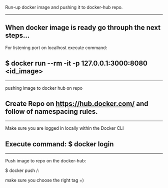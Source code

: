 Run-up docker image and pushing it to docker-hub repo.


-----------------------------------------------------
When docker image is ready go throuph the next steps...
--------------------------
For listening port on localhost execute command:

$ docker run --rm -it -p 127.0.0.1:3000:8080 <id_image>
--------------------------

-------------------------
pushing image to docker hub on repo

Create Repo on https://hub.docker.com/ and follow of namespacing rules.
------------------------
------------------------
Make sure you are logged in locally within the Docker CLI

Execute command:
$ docker login
------------------------
------------------------
Push image to repo on the docker-hub:

$ docker push <hub-user>/<repo-name>:<tag>

make sure you choose the right tag =)
